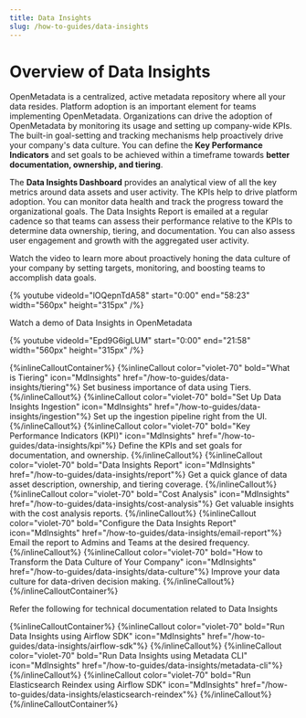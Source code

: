 ```yaml
---
title: Data Insights
slug: /how-to-guides/data-insights
---
```


# Overview of Data Insights 

OpenMetadata is a centralized, active metadata repository where all your data resides. Platform adoption is an important element for teams implementing OpenMetadata. Organizations can drive the adoption of OpenMetadata by monitoring its usage and setting up company-wide KPIs. The built-in goal-setting and tracking mechanisms help proactively drive your company's data culture. You can define the **Key Performance Indicators** and set goals to be achieved within a timeframe towards **better documentation, ownership, and tiering**. 

The **Data Insights Dashboard** provides an analytical view of all the key metrics around data assets and user activity. The KPIs help to drive platform adoption. You can monitor data health and track the progress toward the organizational goals. The Data Insights Report is emailed at a regular cadence so that teams can assess their performance relative to the KPIs to determine data ownership, tiering, and documentation. You can also assess user engagement and growth with the aggregated user activity.

Watch the video to learn more about proactively honing the data culture of your company by setting targets, monitoring, and boosting teams to accomplish data goals.

{% youtube videoId="lOQepnTdA58" start="0:00" end="58:23" width="560px" height="315px" /%}

Watch a demo of Data Insights in OpenMetadata

{% youtube videoId="Epd9G6igLUM" start="0:00" end="21:58" width="560px" height="315px" /%}

{%inlineCalloutContainer%}
 {%inlineCallout
  color="violet-70"
  bold="What is Tiering"
  icon="MdInsights"
  href="/how-to-guides/data-insights/tiering"%}
  Set business importance of data using Tiers.
 {%/inlineCallout%}
 {%inlineCallout
  color="violet-70"
  bold="Set Up Data Insights Ingestion"
  icon="MdInsights"
  href="/how-to-guides/data-insights/ingestion"%}
  Set up the ingestion pipeline right from the UI.
 {%/inlineCallout%}
 {%inlineCallout
  color="violet-70"
  bold="Key Performance Indicators (KPI)"
  icon="MdInsights"
  href="/how-to-guides/data-insights/kpi"%}
  Define the KPIs and set goals for documentation, and ownership.
 {%/inlineCallout%}
 {%inlineCallout
  color="violet-70"
  bold="Data Insights Report"
  icon="MdInsights"
  href="/how-to-guides/data-insights/report"%}
  Get a quick glance of data asset description, ownership, and tiering coverage.
 {%/inlineCallout%}
 {%inlineCallout
  color="violet-70"
  bold="Cost Analysis"
  icon="MdInsights"
  href="/how-to-guides/data-insights/cost-analysis"%}
  Get valuable insights with the cost analysis reports.
 {%/inlineCallout%}
 {%inlineCallout
  color="violet-70"
  bold="Configure the Data Insights Report"
  icon="MdInsights"
  href="/how-to-guides/data-insights/email-report"%}
  Email the report to Admins and Teams at the desired frequency.
 {%/inlineCallout%}
 {%inlineCallout
  color="violet-70"
  bold="How to Transform the Data Culture of Your Company"
  icon="MdInsights"
  href="/how-to-guides/data-insights/data-culture"%}
  Improve your data culture for data-driven decision making.
 {%/inlineCallout%}
{%/inlineCalloutContainer%}

Refer the following for technical documentation related to Data Insights

{%inlineCalloutContainer%}
 {%inlineCallout
  color="violet-70"
  bold="Run Data Insights using Airflow SDK"
  icon="MdInsights"
  href="/how-to-guides/data-insights/airflow-sdk"%}
 {%/inlineCallout%}
 {%inlineCallout
  color="violet-70"
  bold="Run Data Insights using Metadata CLI"
  icon="MdInsights"
  href="/how-to-guides/data-insights/metadata-cli"%}
 {%/inlineCallout%}
 {%inlineCallout
  color="violet-70"
  bold="Run Elasticsearch Reindex using Airflow SDK"
  icon="MdInsights"
  href="/how-to-guides/data-insights/elasticsearch-reindex"%}
 {%/inlineCallout%}
{%/inlineCalloutContainer%}